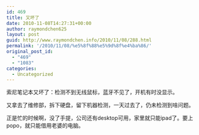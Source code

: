 ```yaml
---
id: 469
title: 又坏了
date: 2010-11-08T14:27:31+00:00
author: raymondchen625
layout: post
guid: http://www.raymondchen.info/2010/11/08/288.html
permalink: '/2010/11/08/%e5%8f%88%e5%9d%8f%e4%ba%86/'
original_post_id:
  - "469"
  - "1083"
categories:
  - Uncategorized
---
```

索尼笔记本又坏了：检测不到无线鼠标，蓝牙不见了，开机有时没显示。

又拿去了维修部，拆下硬盘，留下机器检测，一天过去了，仍未检测到啥问题。

正是忙的时候啊，没了手提，公司还有desktop可用，家里就只能ipad了。要上popo，就只能借用老婆的电脑。